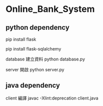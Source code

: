 # Online_Bank_System

## python dependency
pip install flask

pip install flask-sqlalchemy

database 建立資料 python database.py

server 開啟 python server.py

## java dependency
client 編譯 javac -Xlint:deprecation client.java
